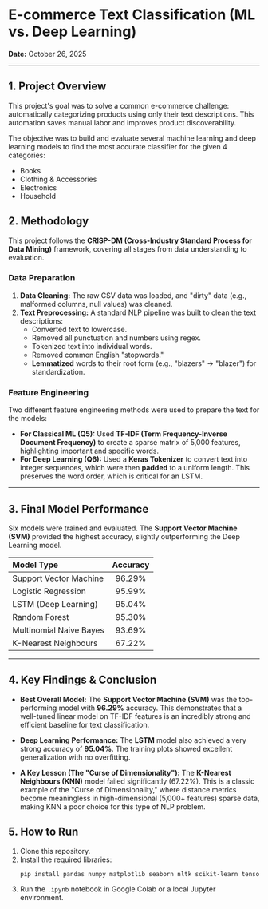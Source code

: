 # E-commerce Text Classification (ML vs. Deep Learning)

**Date:** October 26, 2025

---

## 1. Project Overview

This project's goal was to solve a common e-commerce challenge: automatically categorizing products using only their text descriptions. This automation saves manual labor and improves product discoverability.

The objective was to build and evaluate several machine learning and deep learning models to find the most accurate classifier for the given 4 categories:
* Books
* Clothing & Accessories
* Electronics
* Household

## 2. Methodology

This project follows the **CRISP-DM (Cross-Industry Standard Process for Data Mining)** framework, covering all stages from data understanding to evaluation.

### Data Preparation
1.  **Data Cleaning:** The raw CSV data was loaded, and "dirty" data (e.g., malformed columns, null values) was cleaned.
2.  **Text Preprocessing:** A standard NLP pipeline was built to clean the text descriptions:
    * Converted text to lowercase.
    * Removed all punctuation and numbers using regex.
    * Tokenized text into individual words.
    * Removed common English "stopwords."
    * **Lemmatized** words to their root form (e.g., "blazers" -> "blazer") for standardization.

### Feature Engineering
Two different feature engineering methods were used to prepare the text for the models:
* **For Classical ML (Q5):** Used **TF-IDF (Term Frequency-Inverse Document Frequency)** to create a sparse matrix of 5,000 features, highlighting important and specific words.
* **For Deep Learning (Q6):** Used a **Keras Tokenizer** to convert text into integer sequences, which were then **padded** to a uniform length. This preserves the word order, which is critical for an LSTM.

---

## 3. Final Model Performance

Six models were trained and evaluated. The **Support Vector Machine (SVM)** provided the highest accuracy, slightly outperforming the Deep Learning model.

| Model Type | Accuracy |
| :--- | :---: |
| Support Vector Machine | 96.29% |
| Logistic Regression | 95.99% |
| LSTM (Deep Learning) | 95.04% |
| Random Forest | 95.30% |
| Multinomial Naive Bayes | 93.69% |
| K-Nearest Neighbours | 67.22% |

---

## 4. Key Findings & Conclusion

* **Best Overall Model:** The **Support Vector Machine (SVM)** was the top-performing model with **96.29%** accuracy. This demonstrates that a well-tuned linear model on TF-IDF features is an incredibly strong and efficient baseline for text classification.

* **Deep Learning Performance:** The **LSTM** model also achieved a very strong accuracy of **95.04%**. The training plots showed excellent generalization with no overfitting.

* **A Key Lesson (The "Curse of Dimensionality"):** The **K-Nearest Neighbours (KNN)** model failed significantly (67.22%). This is a classic example of the "Curse of Dimensionality," where distance metrics become meaningless in high-dimensional (5,000+ features) sparse data, making KNN a poor choice for this type of NLP problem.

## 5. How to Run

1.  Clone this repository.
2.  Install the required libraries:
    ```bash
    pip install pandas numpy matplotlib seaborn nltk scikit-learn tensorflow
    ```
3.  Run the `.ipynb` notebook in Google Colab or a local Jupyter environment.
